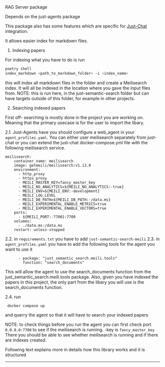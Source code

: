 RAG Server package 

Depends on the just-agents package

This package also has some features which are specific for [Just-Chat](https://github.com/longevity-genie/just-agents/tree/main/just_chat) integration.

It allows easier index for markdown files.

1. Indexing papers

For indexing what you have to do is run
```bash
poetry shell
index_markdown <path_to_markdown_folder> -i <index_name>
```
this will index all markdown files in the folder and create a Meilisearch index. It will all be indexed in the location where you gave the input files from.
 NOTE: this is run here, in the just-semantic-search folder but can have targets outside of this folder, for example in other projects.


2. Searching indexed papers

First off- searching is mostly done in the project you are working on. 
Meaning that the primary usecase is for the user to import the libary.

2.1. Just-Agents have you should configure a web_agent in your `agent_profiles.yaml`.
You can either user meilisearch separately from just-chat or you can extend the just-chat docker-compose.yml file with the following meilisearch service.
```
meilisearch:
    container_name: meilisearch
    image: getmeili/meilisearch:v1.13.0
    environment:
      - http_proxy
      - https_proxy
      - MEILI_MASTER_KEY=fancy_master_key
      - MEILI_NO_ANALYTICS=${MEILI_NO_ANALYTICS:-true}
      - MEILI_ENV=${MEILI_ENV:-development}
      - MEILI_LOG_LEVEL
      - MEILI_DB_PATH=${MEILI_DB_PATH:-/data.ms}
      - MEILI_EXPERIMENTAL_ENABLE_METRICS=true
      - MEILI_EXPERIMENTAL_ENABLE_VECTORS=true
    ports:
      - ${MEILI_PORT:-7700}:7700
    volumes:
      - ./data.ms:/data.ms
    restart: unless-stopped
```
2.2. in `requirements.txt` you have to add `just-semantic-search-meili`
2.3. in `agent_profiles.yaml` you have to add the following tools for the agent you want to use it
```
      - package: "just_semantic_search.meili.tools"
        function: "search_documents"
```

This will allow the agent to use the search_documents function from the just_semantic_search.meili.tools package.
Also, given you have indexed the papers in this project, the only part from the libary you will use is the search_documents function.

2.4. run 
```
 docker compose up 
 ``` 
 and querry the agent so that it will have to search your indexed papers


NOTE: to check things before you run the agent you can first check port ```0.0.0.0:7700``` to see if the meilisearch is running. -key is ``fancy_master_key``
There you should be able to see whether meilisearch is running and if there are indexes created.

Following text explains more in details how this library works and it is structured

-----------------------------------------------------------

